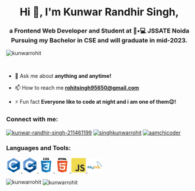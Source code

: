 <h1 align="center">Hi 👋, I'm Kunwar Randhir Singh,</h1>
<h3 align="center">a Frontend Web Developer and Student at 👨•💻 JSSATE Noida Pursuing my Bachelor in CSE and will graduate in mid-2023.</h3>

<p align="left"> <img src="https://komarev.com/ghpvc/?username=kunwarrohit&label=Profile%20views&color=0e75b6&style=flat" alt="kunwarrohit" /> </p>

<p align="left"> <a href="https://twitter.com/" target="blank"><img src="https://img.shields.io/twitter/follow/?logo=twitter&style=for-the-badge" alt="" /></a> </p>

- 💬 Ask me about **anything and anytime!**

- 📫 How to reach me **rohitsingh95650@gmail.com**

- ⚡ Fun fact **Everyone like to code at night and i am one of them😉!**

<h3 align="left">Connect with me:</h3>
<p align="left">
<a href="https://linkedin.com/in/kunwar-randhir-singh-211461199" target="blank"><img align="center" src="https://raw.githubusercontent.com/rahuldkjain/github-profile-readme-generator/master/src/images/icons/Social/linked-in-alt.svg" alt="kunwar-randhir-singh-211461199" height="30" width="40" /></a>
<a href="https://instagram.com/singhkunwarrohit" target="blank"><img align="center" src="https://raw.githubusercontent.com/rahuldkjain/github-profile-readme-generator/master/src/images/icons/Social/instagram.svg" alt="singhkunwarrohit" height="30" width="40" /></a>
<a href="https://auth.geeksforgeeks.org/user/aamchicoder" target="blank"><img align="center" src="https://raw.githubusercontent.com/rahuldkjain/github-profile-readme-generator/master/src/images/icons/Social/geeks-for-geeks.svg" alt="aamchicoder" height="30" width="40" /></a>
</p>

<h3 align="left">Languages and Tools:</h3>
<p align="left"> <a href="https://www.cprogramming.com/" target="_blank" rel="noreferrer"> <img src="https://raw.githubusercontent.com/devicons/devicon/master/icons/c/c-original.svg" alt="c" width="40" height="40"/> </a> <a href="https://www.w3schools.com/cpp/" target="_blank" rel="noreferrer"> <img src="https://raw.githubusercontent.com/devicons/devicon/master/icons/cplusplus/cplusplus-original.svg" alt="cplusplus" width="40" height="40"/> </a> <a href="https://www.w3schools.com/css/" target="_blank" rel="noreferrer"> <img src="https://raw.githubusercontent.com/devicons/devicon/master/icons/css3/css3-original-wordmark.svg" alt="css3" width="40" height="40"/> </a> <a href="https://www.w3.org/html/" target="_blank" rel="noreferrer"> <img src="https://raw.githubusercontent.com/devicons/devicon/master/icons/html5/html5-original-wordmark.svg" alt="html5" width="40" height="40"/> </a> <a href="https://developer.mozilla.org/en-US/docs/Web/JavaScript" target="_blank" rel="noreferrer"> <img src="https://raw.githubusercontent.com/devicons/devicon/master/icons/javascript/javascript-original.svg" alt="javascript" width="40" height="40"/> </a> <a href="https://www.mysql.com/" target="_blank" rel="noreferrer"> <img src="https://raw.githubusercontent.com/devicons/devicon/master/icons/mysql/mysql-original-wordmark.svg" alt="mysql" width="40" height="40"/> </a>   </p>

<p><img align="left" src="https://github-readme-stats.vercel.app/api/top-langs?username=kunwarrohit&show_icons=true&locale=en&layout=compact" alt="kunwarrohit" /></p>

<p>&nbsp;<img align="center" src="https://github-readme-stats.vercel.app/api?username=kunwarrohit&show_icons=true&locale=en" alt="kunwarrohit" /></p>
